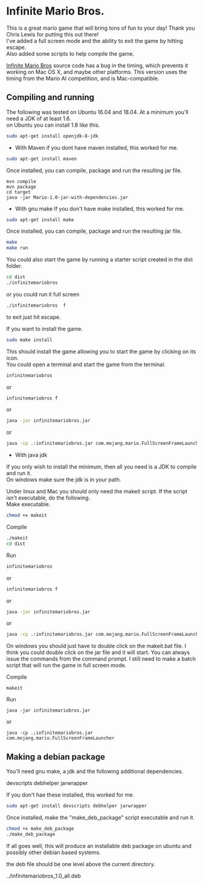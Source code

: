 Infinite Mario Bros.
======================
This is a great mario game that will bring tons of fun to your day! Thank you Chris Lewis for putting this out there!<br>
I've added a full screen mode and the ability to exit the game by hitting escape.<br>
Also added some scripts to help compile the game.

[Infinite Mario Bros](http://www.mojang.com/notch/mario/) source code has a bug in the timing, which prevents it working on Mac OS X, and maybe other platforms. This version uses the timing from the Mario AI competition, and is Mac-compatible.


Compiling and running
---------------------
The following was tested on Ubuntu 16.04 and 18.04. At a minimum you'll need a JDK of at least 1.6.<br>
on Ubuntu you can install 1.8 like this. 

```bash
sudo apt-get install openjdk-8-jdk
```

* With Maven
if you dont have maven installed, this worked for me.
```bash
sudo apt-get install maven
```
Once installed, you can compile, package and run the resulting jar file.

```
mvn compile
mvn package
cd target
java -jar Mario-1.0-jar-with-dependencies.jar
```
* With gnu make
If you don't have make installed, this worked for me.

```bash
sudo apt-get install make
```
Once installed, you can compile, package and run the resulting jar file.

```bash
make
make run
```
You could also start the game by running a starter script created in the dist folder.

```bash
cd dist
./infinitemariobros
```

or you could run it full screen 

```bash
./infinitemariobros  f
```
to exit just hit escape.<br>

If you want to install the game.
```bash
sudo make install
```
This should install the game allowing you to start the game by clicking on its icon.<br>
You could open a terminal and start the game from the terminal.
```bash
infinitemariobros
```
or 
```bash
infinitemariobros f
```

or

```bash
java -jar infinitemariobros.jar
```
or

```bash
java -cp .:infinitemariobros.jar com.mojang.mario.FullScreenFrameLauncher
```


* With java jdk

If you only wish to install the minimum, then all you need is a JDK to compile and run it.<br>
On windows make sure the jdk is in your path.

Under linux and Mac you should only need the makeit script. If the script isn't executable, do the following.<br>
Make executable.
```bash
chmod +x makeit
```
Compile 
```bash
./makeit
cd dist
```
Run
```bash
infinitemariobros
```
or 
```bash
infinitemariobros f
```

or

```bash
java -jar infinitemariobros.jar
```
or

```bash
java -cp .:infinitemariobros.jar com.mojang.mario.FullScreenFrameLauncher
```

On windows you should just have to double click on the makeit.bat file. I think you could double click on the
jar file and it will start. You can always issue the commands from the command prompt. I still need to make a batch script that
will run the game in full screen  mode.

Compile 
```windows
makeit
```
Run
```windows
java -jar infinitemariobros.jar
```
or

```windows
java -cp .;infinitemariobros.jar com.mojang.mario.FullScreenFrameLauncher
```


Making a debian package
-----------------------

You'll need gnu make, a jdk and the following additional dependencies.

devscripts
debhelper
jarwrapper

If you don't hae these installed, this worked for me.

```bash
sudo apt-get install devscripts debhelper jarwrapper
```

Once installed, make the "make_deb_package" script executable and run it.

```bash
chmod +x make_deb_package
./make_deb_package
```

If all goes well, this will produce an installable deb package on ubuntu and possibly other debian based systems.

the deb file should be one level above the current directory.

../infinitemariobros_1.0_all.deb

